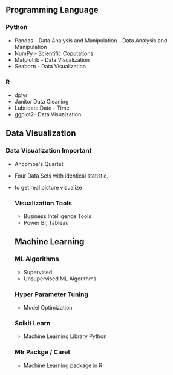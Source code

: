 ## Programming Language
### Python
- Pandas - Data Analysis and Manipulation - Data Analysis and Manipulation
- NumPy - Scientific Coputations  
- Matplotlib - Data Visualization
- Seaborn - Data Visualization

### R
- dplyr
- Janitor Data Cleaning
- Lubridate Date - Time
- ggplot2- Data Visualzation

## Data Visualization
### Data Visualization Important
- Ancombe's Quartet
- Four Data Sets with identical statistic.
- to get real picture visualize

  ### Visualization Tools
  - Business Intelligence Tools
  - Power BI, Tableau

  ## Machine Learning
  
  ### ML Algorithms
  - Supervised
  - Unsupervised ML Algorithms
    
  ### Hyper Parameter Tuning
  - Model Optimization
    
  ### Scikit Learn
  - Machine Learning Library Python
  
  ### Mlr Packge / Caret
  - Machine Learning package in R


    
